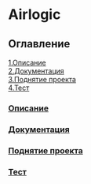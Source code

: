 # Airlogic

## Оглавление

[1.Описание](https://github.com/malverdo/Airlogic#description "Описание") <br>
[2.Документация](https://github.com/malverdo/Airlogic#doc "Документация") <br>
[3.Поднятие проекта](https://github.com/malverdo/Airlogic#project "Поднятие проекта") <br>
[4.Тест](https://github.com/malverdo/Airlogic#test "Тест") <br>


### [Описание](#description)



### [Документация](#doc)



### [Поднятие проекта](#project)




### [Тест](#test)
